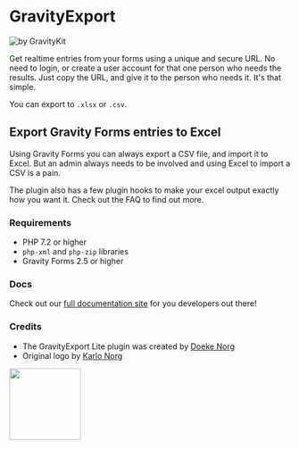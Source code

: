 # GravityExport
![by GravityKit](https://raw.githubusercontent.com/GravityKit/GravityExport-Lite/main/assets/banner-772x250.png)

Get realtime entries from your forms using a unique and secure URL. No need to login, or create a user account for
that one person who needs the results. Just copy the URL, and give it to the person who needs it. It's that simple.

You can export to `.xlsx` or `.csv`.

## Export Gravity Forms entries to Excel

Using Gravity Forms you can always export a CSV file, and import it to Excel. But an admin always needs to be involved
and using Excel to import a CSV is a pain.

The plugin also has a few plugin hooks to make your excel output exactly how you want it. Check out the FAQ to find
out more.

### Requirements

* PHP 7.2 or higher
* `php-xml` and `php-zip` libraries
* Gravity Forms 2.5 or higher

### Docs

Check out our [full documentation site](https://gfexcel.com) for you developers out there!

### Credits

- The GravityExport Lite plugin was created by [Doeke Norg](https://doeken.org)
- Original logo by [Karlo Norg](https://www.karlon.org)

<img src="https://raw.githubusercontent.com/GravityKit/GravityExport-Lite/main/assets/icon-256x256.png" width="128">
